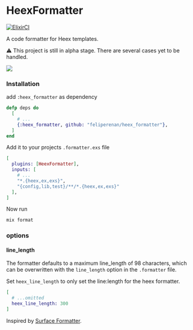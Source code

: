 # HeexFormatter

[![ElixirCI](https://github.com/feliperenan/heex_formatter/actions/workflows/elixir.yml/badge.svg)](https://github.com/feliperenan/heex_formatter/actions/workflows/elixir.yml)

A code formatter for Heex templates.

:warning: This project is still in alpha stage. There are several cases yet to be handled.

![](examples/example.gif)

### Installation

add `:heex_formatter` as dependency

```elixir
defp deps do
  [
    # ...
    {:heex_formatter, github: "feliperenan/heex_formatter"},
  ]
end
```

Add it to your projects `.formatter.exs` file

```elixir
[
  plugins: [HeexFormatter],
  inputs: [
    # ...
    "*.{heex,ex,exs}",
    "{config,lib,test}/**/*.{heex,ex,exs}"
  ],
]
```

Now run

```elixir
mix format
```

### options

#### line_length

The formatter defaults to a maximum line_length of 98 characters, which can be overwritten with the `line_length` option in the `.formatter` file.

Set `heex_line_length` to only set the line:length for the heex formatter.

```elixir
[
  # ...omitted
  heex_line_length: 300
]
```

Inspired by [Surface Formatter](https://github.com/surface-ui/surface_formatter).
